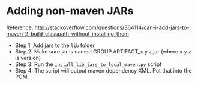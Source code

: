 # Adding non-maven JARs

Reference: 
http://stackoverflow.com/questions/364114/can-i-add-jars-to-maven-2-build-classpath-without-installing-them

* Step 1: Add jars to the `lib` folder
* Step 2: Make sure jar is named GROUP.ARTIFACT_x.y.z.jar  (where x.y.z is version)
* Step 3: Run the `install_lib_jars_to_local_maven.py` script
* Step 4: The script will output maven dependency XML. Put that into the POM. 


